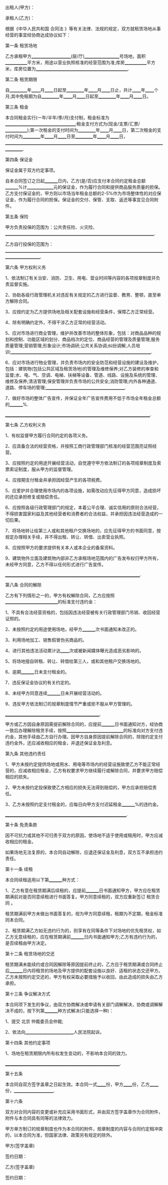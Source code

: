 
 


出租人(甲方)：


承租人(乙方)：


根据《中华人民共和国
合同法
》等有关法律、法规的规定，双方就租赁场地从事经营的事宜经协商达成协议如下：


第一条 租赁场地


乙方承租甲方▁▁▁▁▁▁▁▁▁(层/厅)▁▁▁▁▁▁▁▁号场地，面积▁▁▁▁▁平方米，用途以营业执照核准的经营范围为准;库房▁▁▁▁▁平方米，库房位置为▁▁▁▁▁▁▁▁▁▁▁▁▁▁▁▁▁▁▁▁▁.


第二条 租赁期限


自▁▁▁▁年▁▁月▁▁日起至▁▁▁▁年▁▁月▁▁日止，共计▁▁年▁▁个月;其中免租期为自▁▁▁▁年▁▁月▁▁日起至▁▁▁▁年▁▁月▁▁日。


第三条 租金


本合同租金实行(一年/半年/季/月)支付制，租金标准为▁▁▁▁▁▁▁▁▁▁▁▁▁▁▁▁;租金支付方式为(现金/支票/汇票/▁▁▁▁▁);第一次租金的支付时间为▁▁▁▁年▁▁月▁▁日，第二次租金的支付时间为▁▁▁▁年▁▁月▁▁日至▁▁▁▁年▁▁月▁▁日，▁▁▁▁▁▁▁▁▁▁▁▁▁▁▁▁▁▁▁▁▁▁▁▁▁▁▁▁▁▁▁▁▁▁▁▁▁▁▁▁.


第四条 保证金


保证金属于双方约定事项。


自本合同签订之日起▁▁▁日内，乙方(是/否)应支付本合同约定租金总额▁▁▁%计▁▁▁▁▁▁元的保证金，作为履行合同和提供商品服务质量的担保。乙方支付保证金的，甲方则以市场当年租金总额的2-5%作为市场整体性的对应保证金，作为履行合同的担保。保证金的交付、保管、支取、返还等事宜见合同附件。


第五条 保险


甲方负责投保的范围为：公共责任险、火灾险、▁▁▁▁▁▁▁▁▁▁▁▁▁▁▁▁▁▁▁▁▁▁▁▁▁▁▁▁▁▁▁▁▁▁.


乙方自行投保的范围为：▁▁▁▁▁▁▁▁▁▁▁▁▁▁▁▁▁▁▁▁▁▁▁▁▁▁▁▁▁▁▁▁▁▁▁▁▁▁▁▁▁▁▁▁.


第六条 甲方权利义务


1、依法制订有关治安、消防、卫生、用电、营业时间等内容的各项规章制度并负责监督实施。


2、协助各级行政管理机关对违反有关规定的乙方进行监督、教育、整顿，直至单方解除合同。


3、应按约定为乙方提供场地及相关配套设施和经营条件，保障乙方正常经营。


4、除有明确约定外，不得干涉乙方正常的经营活动。


5、应对市场进行商业管理，维护并改善市场的整体形象，包括：对商品品种的规划和控制、功能区域的划分、商品档次的定位、商品经营的管理及质量管理;服务质量管理;营销管理;形象设计;市场调研;公共关系协调;纠纷调解;人员培训;▁▁▁▁▁▁▁▁▁▁▁▁▁▁▁▁▁▁▁▁▁▁▁▁▁▁▁▁▁▁▁▁.


6、应对市场进行物业管理，并负责市场内的安全防范和经营设施的建设及维护，包括：建筑物(包括公共区域及租赁场地)的管理及维修保养;对乙方装修的审查和监督;水、电、气、空调、电梯、扶梯等设备、管道、线路、设施及系统的管理、维修及保养;清洁管理;保安管理并负责市场的公共安全;消防管理;内外各种通道、道路、停车场的管理;▁▁▁▁▁▁▁▁▁▁▁▁▁▁▁▁▁▁.


7、做好市场的整体广告宣传，并保证全年广告宣传费用不低于市场全年租金总额的▁▁▁%.


▁▁▁▁▁▁▁▁▁▁▁▁▁▁▁▁▁▁▁▁▁▁▁▁▁▁▁▁▁▁▁▁▁▁▁▁▁▁▁▁▁▁▁.


第七条 乙方权利义务


1、有权监督甲方履行合同约定的各项义务。


2、应具备合法的经营资格，并按照工商行政管理部门核准的经营范围亮证照经营。


3、应按照约定的用途开展经营活动，自觉遵守甲方依法制订的各项规章制度及索票索证制度，服从甲方的监督管理。


4、应按期支付租金并承担因经营产生的各项税费。


5、应爱护并合理使用市场内的各项设施，如需改动应先征得甲方同意，造成损坏的还应承担修复或赔偿责任。


6、应按照各级行政管理部门的规定，本着公平合理、诚实信用的原则合法经营，不得损害国家利益及其他经营者和消费者的合法权益，并承担因违法经营造成的一切后果。


7、将场地转让给第三人或和其他租户交换场地的，应先征得甲方的书面同意，按规定办理相关手续，并不得出租、转让、转借、出卖营业执照。


8、应按照甲方的要求提供有关本人或本企业的备案资料。


9、建筑物外立面及建筑物内部非乙方承租场地范围内的广告发布权归甲方所有，未经甲方同意，乙方不得以任何形式进行广告宣传。


▁▁▁▁▁▁▁▁▁▁▁▁▁▁▁▁▁▁▁▁▁▁▁▁▁▁▁▁▁▁▁▁▁▁▁▁▁▁▁▁.


第八条 合同的解除


乙方有下列情形之一的，甲方有权解除合同，乙方应按照▁▁▁▁▁▁▁▁▁▁▁▁的标准支付违约金：


1、不具有合法经营资格的，包括因违法经营被有关行政管理部门吊销、收回经营证照的。


2、未按照约定的用途使用场地，经甲方▁▁▁次书面通知未改正的。


3、利用场地加工、销售假冒伪劣商品的。


4、进行其他违法活动累计达▁▁次或被新闻媒体曝光造成恶劣影响的。


5、将场地擅自转租、转让、转借给第三人，或和其他租户交换场地的。


6、逾期▁▁▁日未支付租金的。


7、违反保证金协议的有关约定的。


8、未经甲方同意连续▁▁▁日未开展经营活动的。


9、违反甲方依法制订的规章制度情节严重或拒不服从甲方管理的。


▁▁▁▁▁▁▁▁▁▁▁▁▁▁▁▁▁▁▁▁▁▁▁▁▁▁▁▁.


甲方或乙方因自身原因需提前解除合同的，应提前▁▁▁日书面通知对方，经协商一致后办理解除租赁手续，按照▁▁▁▁▁▁▁▁▁▁▁▁▁的标准向对方支付违约金，其他手续由乙方自行办理。因甲方自身原因提前解除合同的，除按约定支付违约金外，还应减收相应的租金，并退还保证金及利息。


第九条 其他违约责任


1、甲方未按约定提供场地或用水、用电等市场内的经营设施致使乙方不能正常经营的，应减收相应租金，乙方有权要求甲方继续履行或解除合同，并要求甲方赔偿相应的损失。


2、甲方未按约定投保致使乙方相应的损失无法得到赔偿的，甲方应承担赔偿责任。


3、乙方未按照约定支付租金的，应每日向甲方支付迟延租金▁▁▁%的违约金。


▁▁▁▁▁▁▁▁▁▁▁▁▁▁▁▁▁▁▁▁▁▁▁▁▁▁▁▁▁▁▁▁▁▁▁▁.


第十条 免责条款


因不可抗力或其他不可归责于双方的原因，使场地不适于使用或租用时，甲方应减收相应的租金。


如果场地无法复原的，本合同自动解除，应退还保证金及利息，双方互不承担违约责任。


第十一条 续租


本合同续租适用以下第▁▁▁种方式：


1、乙方有意在租赁期满后续租的，应提前▁▁▁日书面通知甲方，甲方应在租赁期满前对是否同意续租进行书面答复。甲方同意续租的，双方应重新签订
租赁合同
。


租赁期满前甲方未做出书面答复的，视为甲方同意续租，租期为不定期，租金标准同本合同。


2、租赁期满乙方如无违约行为的，则享有在同等条件下对场地的优先租赁权，如乙方无意续租的，应在租赁期满前▁▁▁日内书面通知甲方;乙方有违约行为的，是否续租由甲方决定。


第十二条 租赁场地的交还


租赁期满未能续约或合同因解除等原因提前终止的，乙方应于租赁期满或合同终止后▁▁▁日内将租赁的场地及甲方提供的配套设施以良好、适租的状态交还甲方。乙方未按照约定交还的，甲方有权采取必要措施予以收回，由此造成的损失由乙方承担。


第十三条 争议解决方式


本合同项下发生的争议，由双方协商解决或申请有关部门调解解决，协商或调解解决不成的，按下列第▁▁▁种方式解决(只能选择一种)：


1、提交
北京
仲裁委员会仲裁;


2、依法向▁▁▁▁▁▁▁▁▁▁▁人民法院起诉。


第十四条 其他约定事项


1、场地在租赁期限内所有权发生变动的，不影响本合同的效力。


▁▁▁▁▁▁▁▁▁▁▁▁▁▁▁▁▁▁▁▁▁▁▁▁▁▁▁▁▁▁▁▁▁▁.


第十五条


本合同自双方签字盖章之日起生效。本合同一式▁▁份，甲方▁▁份，乙方▁▁份，▁▁▁▁▁▁▁▁▁.


第十六条


双方对合同内容的变更或补充应采用书面形式，并由双方签字盖章作为合同附件，附件与本合同具有同等的法律效力。


甲方单方制订的规章制度也作为本合同的附件，规章制度的内容与合同约定相冲突的，以本合同为准，但国家法律、政策另有规定的除外。


甲方(签字盖章)


签约日期：


乙方(签字盖章)


签约日期：
 


 

 
 
 
 
 
  


  
 

  


  


  
 
 
 
 

